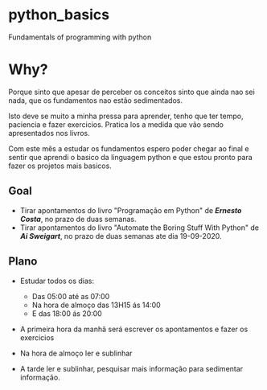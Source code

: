 # python_basics
Fundamentals of programming with python

# Why?

Porque sinto que apesar de perceber os conceitos sinto que ainda nao sei nada, que os fundamentos nao estão sedimentados.

Isto deve se muito a minha pressa para aprender, tenho que ter tempo, paciencia e fazer exercicios. Pratica los a medida que vão sendo apresentados nos livros.

Com este mês a estudar os fundamentos espero poder chegar ao final e sentir que aprendi o basico da linguagem python e que estou pronto para fazer os projetos mais basicos.

## Goal

* Tirar apontamentos do livro "Programação em Python" de ***Ernesto Costa***, no prazo de duas semanas.
* Tirar apontamentos do livro "Automate the Boring Stuff With Python" de ***Ai Sweigart***, no prazo de duas semanas ate dia 19-09-2020.

## Plano

* Estudar todos os dias:
    * Das 05:00 até as 07:00
    * Na hora de almoço das 13H15 ás 14:00
    * E das 18:00 ás 20:00

* A primeira hora da manhã será escrever os apontamentos e fazer os exercicios
* Na hora de almoço ler e sublinhar
* A tarde ler e sublinhar, pesquisar mais informação para sedimentar informação.


